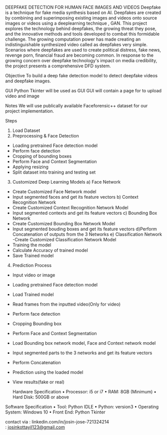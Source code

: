DEEPFAKE DETECTION FOR HUMAN FACE IMAGES AND VIDEOS
Deepfake is a technique for fake media synthesis based on AI. Deepfakes are created by combining and superimposing existing images and videos onto source images or videos using a deeplearning technique , GAN.
This project explores the technology behind deepfakes, the growing threat they pose, and the innovative methods and tools developed to combat this formidable challenge.
The growing computation power has made creating an indistinguishable synthesized video called as deepfakes very simple.
Scenarios where deepfakes are used to create political distress, fake news, revenge porn, financial fraud are becoming common. 
In response to the growing concern over deepfake technology's impact on media credibility, the project presents a comprehensive DFD system.


Objective
To build a deep fake detection model to detect deepfake videos and deepfake 
images.

GUI
Python Tkinter will be used as GUI
GUI will contain a page for to upload video and image

Notes
We will use publically available Faceforensic++ dataset for our project implementation.

Steps
1) Load Dataset
2) Preprocessing & Face Detection
- Loading pretrained Face detection model
- Perform face detection
- Cropping of bounding boxes 
- Perform Face and Context Segmentation
- Applying resizing
- Split dataset into training and testing set
3) Customized Deep Learning Models
a) Face Network 
- Create Customized Face Network model
- Input segmented faces and get its feature vectors
b) Context Recognition Network 
- Create Customized Context Recognition Network Model
- Input segmented contexts and get its feature vectors
c) Bounding Box Network
- Create Customized Bounding Box Network Model
- Input segmented bouding boxes and get its feature vectors
d)Perform Concatenation of outputs from the 3 Networks
e) Classification Network
-Create Customized Classification Network Model
- Training the model
- Calculate Accuracy of trained model
- Save Trained model
4) Prediction Process
- Input video or image
- Loading pretrained Face detection model
- Load Trained model
- Read frames from the inputted video(Only for video)
- Perform face detection
- Cropping Bounding box
- Perform Face and Context Segmentation
- Load Bounding box network model, Face and Context network model 
- Input segmented parts to the 3 networks and get its feature vectors
- Perform Concatenation
- Prediction using the loaded model
- View results(fake or real)

  Hardware Specification
• Processor: i5 or i7 
• RAM: 8GB (Minimum)
• Hard Disk: 500GB or above

Software Specification
• Tool: Python IDLE
• Python: version3
• Operating System: Windows 10
• Front End: Python Tkinter

contact via 
: linkedin.com/in/josin-jose-721324214   
: josinkottayil123@gmail.com
